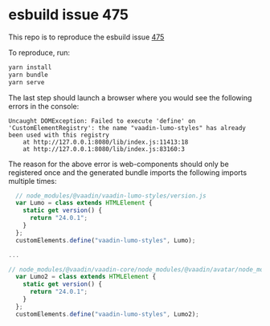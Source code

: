 # esbuild issue 475

This repo is to reproduce the esbuild issue [475](https://github.com/evanw/esbuild/issues/475)

To reproduce, run:

``` bash
yarn install
yarn bundle
yarn serve
```

The last step should launch a browser where you would see the following errors in the console:

``` console
Uncaught DOMException: Failed to execute 'define' on 'CustomElementRegistry': the name "vaadin-lumo-styles" has already been used with this registry
    at http://127.0.0.1:8080/lib/index.js:11413:18
    at http://127.0.0.1:8080/lib/index.js:83160:3
```

The reason for the above error is web-components should only be registered once and the generated bundle imports the following imports multiple times:

``` javascript
  // node_modules/@vaadin/vaadin-lumo-styles/version.js
  var Lumo = class extends HTMLElement {
    static get version() {
      return "24.0.1";
    }
  };
  customElements.define("vaadin-lumo-styles", Lumo);

...

// node_modules/@vaadin/vaadin-core/node_modules/@vaadin/avatar/node_modules/@vaadin/vaadin-lumo-styles/version.js
  var Lumo2 = class extends HTMLElement {
    static get version() {
      return "24.0.1";
    }
  };
  customElements.define("vaadin-lumo-styles", Lumo2);
```
